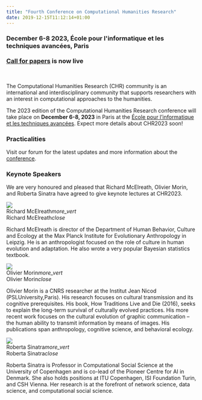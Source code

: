 ```yaml
---
title: "Fourth Conference on Computational Humanities Research"
date: 2019-12-15T11:12:14+01:00
---
```


<h3 class="center"><b><span style="text-align:center;">December 6-8 2023, École pour l'informatique et les techniques avancées, Paris</br></br><a href="https://2023.computational-humanities-research.org/cfp/"><u>Call for papers</u></a> is now live</span></b></h3></br>

The Computational Humanities Research (CHR) community is an international and
interdisciplinary community that supports researchers with an interest in computational
approaches to the humanities. 

The 2023 edition of the Computational Humanities Research conference will take
place on **December 6-8, 2023** in Paris at the [École pour l’informatique et les techniques avancées](https://www.epita.fr/en/homepage/). Expect more details about CHR2023 soon!

### Practicalities

Visit our forum for the latest updates and more information about the [conference](https://discourse.computational-humanities-research.org/t/chr2023-conference/1978). 


### Keynote Speakers

We are very honoured and pleased that Richard McElreath, Olivier Morin, and Roberta Sinatra have agreed to give keynote lectures at CHR2023.

<div class="row">
  <div class="col s12 m6">
    <div class="card">
      <div class="card-image waves-effect waves-block waves-light">
        <img class="speaker-img activator" src="/images/richard_mcelreath.png">
      </div>
      <div class="card-content">
        <span class="card-title grey-text text-darken-4 activator">Richard McElreath<i class="material-icons right">more_vert</i></span>
      </div>
      <div class="card-reveal">
        <span class="card-title grey-text text-darken-4">Richard McElreath<i class="material-icons right">close</i></span>
        <p>Richard McElreath is director of the Department of Human Behavior, Culture and Ecology at the Max Planck Institute for Evolutionary Anthropology in Leipzig. He is an anthropologist focused on the role of culture in human evolution and adaptation. He also wrote a very popular Bayesian statistics textbook.</p>
      </div>
    </div>
  </div>
  <div class="col s12 m6">
    <div class="card">
      <div class="card-image waves-effect waves-block waves-light">
        <img class="speaker-img activator" src="/images/olivier_morin.jpg">
      </div>
      <div class="card-content waves-effect waves-block waves-light">
        <span class="card-title grey-text text-darken-4 activator">Olivier Morin<i class="material-icons right">more_vert</i></span>
      </div>
      <div class="card-reveal">
        <span class="card-title grey-text text-darken-4">Olivier Morin<i class="material-icons right">close</i></span>
        <p>Olivier Morin is a CNRS researcher at the Institut Jean Nicod (PSLUniversity,Paris). His research focuses on cultural transmission and its cognitive prerequisites. His book, How Traditions Live and Die (2016), seeks to explain the long-term survival of culturally evolved practices. His more recent work focuses on the cultural evolution of graphic communication – the human ability to transmit information by means of images. His publications span anthropology, cognitive science, and behavioral ecology.</p>
      </div>
    </div>
  </div>
  <div class="col s12 m6">
    <div class="card">
      <div class="card-image waves-effect waves-block waves-light">
        <img class="speaker-img activator" src="/images/roberta_sinatra.jpeg">
      </div>
      <div class="card-content waves-effect waves-block waves-light">
        <span class="card-title grey-text text-darken-4 activator">Roberta Sinatra<i class="material-icons right">more_vert</i></span>
      </div>
      <div class="card-reveal">
        <span class="card-title grey-text text-darken-4">Roberta Sinatra<i class="material-icons right">close</i></span>
        <p>Roberta Sinatra is Professor in Computational Social Science at the University of Copenhagen and is co-lead of the Pioneer Centre for AI in Denmark. She also holds positions at ITU Copenhagen, ISI Foundation Turin, and CSH Vienna. Her research is at the forefront of network science, data science, and computational social science.</p>
      </div>
    </div>
  </div>
</div>

